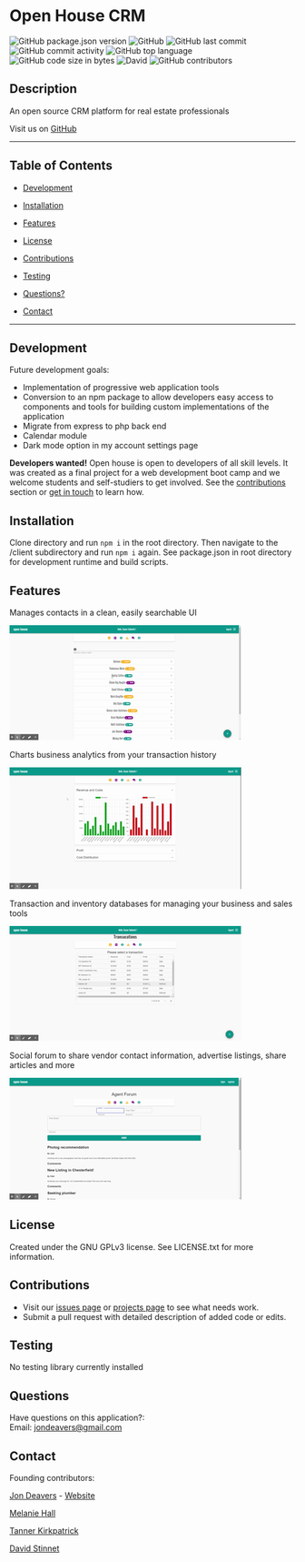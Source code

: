 # Open House CRM

![GitHub package.json version](https://img.shields.io/github/package-json/v/lucsedirae/open-house-crm?style=for-the-badge)
![GitHub](https://img.shields.io/github/license/lucsedirae/open-house-crm?color=39%2C%20255%2C%200%20&style=for-the-badge)
![GitHub last commit](https://img.shields.io/github/last-commit/lucsedirae/open-house-crm?style=for-the-badge)
![GitHub commit activity](https://img.shields.io/github/commit-activity/y/lucsedirae/open-house-crm?style=for-the-badge)
![GitHub top language](https://img.shields.io/github/languages/top/lucsedirae/open-house-crm?style=for-the-badge)
![GitHub code size in bytes](https://img.shields.io/github/languages/code-size/lucsedirae/open-house-crm?style=for-the-badge)
![David](https://img.shields.io/david/lucsedirae/open-house-crm?style=for-the-badge)
![GitHub contributors](https://img.shields.io/github/contributors/lucsedirae/open-house-crm?style=for-the-badge)

## Description

An open source CRM platform for real estate professionals

Visit us on [GitHub](https://github.com/lucsedirae/open-house-crm)

<hr>

## Table of Contents

- [Development](#development)

- [Installation](#installation)

- [Features](#features)

- [License](#license)

- [Contributions](#contributions)

- [Testing](#testing)

- [Questions?](#questions)

- [Contact](#contact)

<hr>

## Development

Future development goals:

- Implementation of progressive web application tools
- Conversion to an npm package to allow developers easy access to components and tools for building custom implementations of the application
- Migrate from express to php back end
- Calendar module
- Dark mode option in my account settings page

**Developers wanted!** Open house is open to developers of all skill levels. It was created as a final project for a web development boot camp and we welcome students and self-studiers to get involved. See the [contributions](#contributions) section or [get in touch](#questions) to learn how.

## Installation

Clone directory and run `npm i` in the root directory. Then navigate to the /client subdirectory and run `npm i` again. See package.json in root directory for development runtime and build scripts.

## Features

Manages contacts in a clean, easily searchable UI

![Contacts animation](/client/public/img/contacts.gif)

Charts business analytics from your transaction history

![Charts animation](/client/public/img/charts.gif)

Transaction and inventory databases for managing your business and sales tools

![Charts animation](/client/public/img/trx-inv.gif)

Social forum to share vendor contact information, advertise listings, share articles and more

![Charts animation](/client/public/img/forum.gif)

## License

Created under the GNU GPLv3 license. See LICENSE.txt for more information.

## Contributions

- Visit our [issues page](https://github.com/lucsedirae/open-house-crm/issues) or [projects page](https://github.com/lucsedirae/open-house-crm/projects) to see what needs work.
- Submit a pull request with detailed description of added code or edits.

## Testing

No testing library currently installed

## Questions

Have questions on this application?:<br>
Email: jondeavers@gmail.com <br>

## Contact

Founding contributors:

[Jon Deavers](https://github.com/lucsedirae) - [Website](https://jondeavers.net)

[Melanie Hall](https://github.com/mhall313)

[Tanner Kirkpatrick](https://github.com/twkirkpatrick)

[David Stinnet](https://github.com/serjykalstryke)
